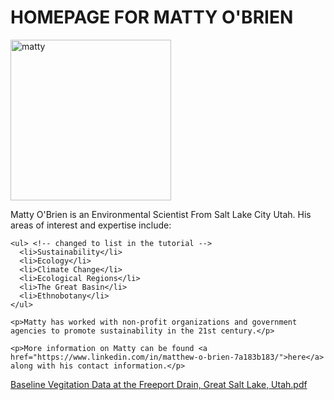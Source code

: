 <html lang="en-US">
  <head>
    <meta name="viewport" content="width=device-width">
    <title>MATTY OBRIEN</title>
  </head>
  <body>
   <h1>HOMEPAGE FOR MATTY O'BRIEN</h1>
  <img width="257" alt="matty" src="https://user-images.githubusercontent.com/110859861/183530770-6f21a58c-7a37-4110-8006-8a43551d09c0.png">
     <p>Matty O'Brien is an Environmental Scientist From Salt Lake City Utah. His areas of interest and expertise include:</p>

    <ul> <!-- changed to list in the tutorial -->
      <li>Sustainability</li>
      <li>Ecology</li>
      <li>Climate Change</li>
      <li>Ecological Regions</li>
      <li>The Great Basin</li>
      <li>Ethnobotany</li>
    </ul>

    <p>Matty has worked with non-profit organizations and government agencies to promote sustainability in the 21st century.</p>

    <p>More information on Matty can be found <a href="https://www.linkedin.com/in/matthew-o-brien-7a183b183/">here</a> along with his contact information.</p>
  </body>
</html>

[Baseline Vegitation Data at the Freeport Drain, Great Salt Lake, Utah.pdf](https://github.com/mattyobrien/mattyobrien.github.io/files/9285534/Baseline.Vegitation.Data.at.the.Freeport.Drain.Great.Salt.Lake.Utah.pdf)
